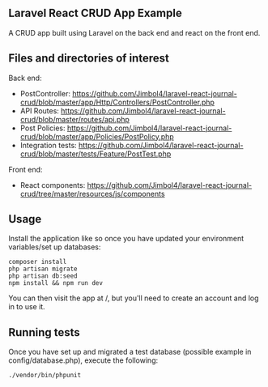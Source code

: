 ## Laravel React CRUD App Example

A CRUD app built using Laravel on the back end and react on the front end.

## Files and directories of interest

Back end:

- PostController: https://github.com/Jimbol4/laravel-react-journal-crud/blob/master/app/Http/Controllers/PostController.php
- API Routes: https://github.com/Jimbol4/laravel-react-journal-crud/blob/master/routes/api.php
- Post Policies: https://github.com/Jimbol4/laravel-react-journal-crud/blob/master/app/Policies/PostPolicy.php
- Integration tests: https://github.com/Jimbol4/laravel-react-journal-crud/blob/master/tests/Feature/PostTest.php

Front end:

- React components: https://github.com/Jimbol4/laravel-react-journal-crud/tree/master/resources/js/components

## Usage

Install the application like so once you have updated your environment variables/set up databases:

```
composer install
php artisan migrate
php artisan db:seed
npm install && npm run dev
```

You can then visit the app at /, but you'll need to create an account and log in to use it.

## Running tests

Once you have set up and migrated a test database (possible example in config/database.php), execute the following:

```
./vendor/bin/phpunit
```


